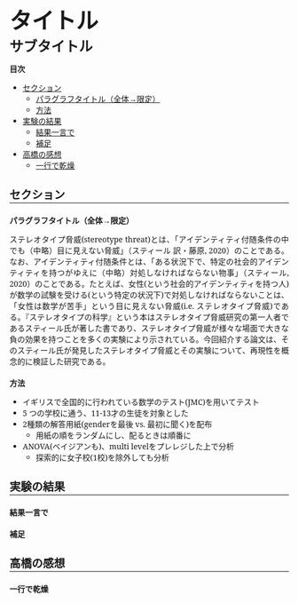<head>
    <meta charset="UTF-8">
    <meta name="viewport" content="width=device-width, initial-scale=1.0">
    <title>Document</title>
    <link rel="stylesheet" type="text/css" href="https://ryu-thakahashi.github.io/css/test.css">
</head>


<thetitle>タイトル</thetitle>
<br>
<subtitle>サブタイトル</subtitle>

**目次**

- [セクション](#セクション)
  - [パラグラフタイトル（全体→限定）](#パラグラフタイトル全体限定)
  - [方法](#方法)
- [実験の結果](#実験の結果)
  - [結果一言で](#結果一言で)
  - [補足](#補足)
- [高橋の感想](#高橋の感想)
  - [一行で乾燥](#一行で乾燥)


<!-- Introduction -->

# セクション

## パラグラフタイトル（全体→限定）
ステレオタイプ脅威(stereotype threat)とは、「アイデンティティ付随条件の中でも（中略）目に見えない脅威」（スティール 訳・藤原, 2020）のことである。なお、アイデンティティ付随条件とは、「ある状況下で、特定の社会的アイデンティティを持つがゆえに（中略）対処しなければならない物事」（スティール, 2020）のことである。たとえば、女性(という社会的アイデンティティを持つ人)が数学の試験を受ける(という特定の状況下)で対処しなければならないことは、「女性は数学が苦手」という目に見えない脅威(i.e. ステレオタイプ脅威)である。『ステレオタイプの科学』という本はステレオタイプ脅威研究の第一人者であるスティール氏が著した書であり、ステレオタイプ脅威が様々な場面で大きな負の効果を持つことを多くの実験により示されている。今回紹介する論文は、そのスティール氏が発見したステレオタイプ脅威とその実験について、再現性を概念的に検証した研究である。

## 方法
- イギリスで全国的に行われている数学のテスト(JMC)を用いてテスト
- 5 つの学校に通う、11-13才の生徒を対象とした
- 2種類の解答用紙(genderを最後 vs. 最初に聞く)を配布
  - 用紙の順をランダムにし、配るときは順番に
- ANOVA(ベイジアンも)、multi levelをプレレジした上で分析
  - 探索的に女子校(1校)を除外しても分析

# 実験の結果

## 結果一言で

## 補足



# 高橋の感想

## 一行で乾燥
<impression>

</impression>




<style>
  body {
     font-family: "Noto Sans","Noto Sans JP";
     margin : 10em;
     text-align : justify;
  }
body p {
    font-family: "Noto Serif JP", "Noto Serif";
    font-size: 14px;
  }
strong {
    font-weight: bold;
    font-family: "Noto Sans","Noto Sans JP";
  }
  h1 {
        font-family: "Noto Sans JP", "Noto Sans";
        font-size: 20px;
        border-bottom: 2px solid #808080;  
    }
  h2 {
    font-family: "Noto Sans", "Noto Sans JP";
    font-size : 14px;
    font-weight: bold;
  }
  img {
    width: 400px;
  }
  ul li {
        font-family: "Noto Serif JP", "Noto Serif";
    font-size: 14px;
  }


  thetitle {
    font-size: 40px;
    font-weight: bold;
    font-family: "Noto Sans JP", "Noto Sans";
  }
  subtitle {
    font-family: "Noto Sans", "Noto Sans JP";
    font-size : 25px;
    font-weight: bold;
  }

impression { 
    font-family: "Noto Sans", "Noto Sans JP";
    font-size : 14px;
  }
</style>

